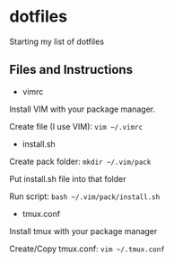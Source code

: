 # dotfiles

Starting my list of dotfiles

## Files and Instructions

* vimrc

Install VIM with your package manager.

Create file (I use VIM): `vim ~/.vimrc`

* install.sh

Create pack folder: `mkdir ~/.vim/pack`

Put install.sh file into that folder

Run script: `bash ~/.vim/pack/install.sh`


* tmux.conf

Install tmux with your package manager

Create/Copy tmux.conf: `vim ~/.tmux.conf`
